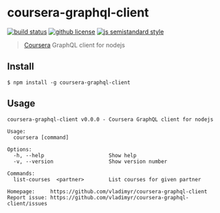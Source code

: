 # coursera-graphql-client 
[![build status](https://badgen.net/travis/vladimyr/coursera-graphql-client/master)](https://travis-ci.com/vladimyr/coursera-graphql-client) <!-- [![install size](https://badgen.net/packagephobia/install/coursera-graphql-client)](https://packagephobia.now.sh/result?p=coursera-graphql-client) [![npm package version](https://badgen.net/npm/v/coursera-graphql-client)](https://npm.im/coursera-graphql-client) --> [![github license](https://badgen.net/github/license/vladimyr/coursera-graphql-client)](https://github.com/vladimyr/coursera-graphql-client/blob/master/LICENSE) [![js semistandard style](https://badgen.net/badge/code%20style/semistandard/pink)](https://github.com/Flet/semistandard)

>[Coursera](https://www.coursera.org) GraphQL client for nodejs

## Install

```
$ npm install -g coursera-graphql-client
```

## Usage

```
coursera-graphql-client v0.0.0 - Coursera GraphQL client for nodejs

Usage:
  coursera [command]

Options:
  -h, --help                     Show help
  -v, --version                  Show version number

Commands:
  list-courses  <partner>        List courses for given partner

Homepage:     https://github.com/vladimyr/coursera-graphql-client
Report issue: https://github.com/vladimyr/coursera-graphql-client/issues
```
